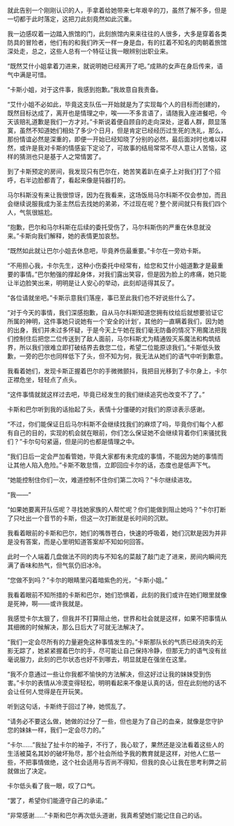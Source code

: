 就此告别一个刚刚认识的人，手拿着给她带来七年艰辛的刀，虽然了解不多，但是一切都于此时落定，这把刀此刻竟然如此沉重。

我一边感叹着一边踏入旅馆的门，此刻旅馆内来来往往的人很多，大多是穿着各类防具的冒险者，他们有的和我们昨天一样一身是血，有的扛着不知名的肉朝着旅馆深处走，总之，这些人总有一个特征让我一眼辨别出职业来。

“既然艾什小姐拿着刀进来，就说明她已经离开了吧。”成熟的女声在身后传来，语气中满是可惜。

“卡斯小姐，对于这件事，我感到抱歉。”我故意自我责备。

“艾什小姐不必如此，毕竟这支队伍一开始就是为了实现每个人的目标而创建的，既然目标达成了，离开也是情理之中，唉——不多言语了，请随我入座进餐吧，今天该赔礼道歉是我们一方才对。”卡斯说着便自顾自的走向深处，逆着人群，颇显落寞，虽然不知道她们相处了多少个日月，但是肯定已经经历过生死的洗礼，那么，那份情谊必然是深重的，即便一开始已经知晓了分别的必然，最后面对时也难以释然，或许是我对卡斯的情感妄下定论了，可故事的结局常常不尽人意让人苦恼，这样的猜测也只是基于人之常情罢了。

到了卡斯预定的房间，我发现只有巴尔在，她苦笑着趴在桌子上对我们打了个招呼，右半边脸都青了，看起来像是钝器打的。

马尔科斯没有来让我很惊讶，因为在我看来，这场饭局马尔科斯不仅会参加，而且会继续说服我成为圣主然后去找她的弟弟，不过现在呢？整个房间就只有我们四个人，气氛很尴尬。

“抱歉，巴尔和马尔科斯在后续的委托受伤了，马尔科斯伤的严重在休息就没来。”卡斯向我们解释，她的表情更加哀愁。

“既然如此就让巴尔小姐去休息吧，毕竟养伤最重要。”卡尔在一旁劝卡斯。

“不用担心我，卡尔先生，这种小伤委托中经常有，给您和艾什小姐道歉才是最重要的事情。”巴尔勉强的撑起身体，对我们露出笑容，但是因为脸上的疼痛，她只能让半边脸笑出来，明明是让人安心的举动，此刻却适得其反了。

“各位请就坐吧。”卡斯示意我们落座，事已至此我们也不好说些什么了。

“对于今天的事情，我们深感抱歉，自从马尔科斯知道您拥有纹绘后就想要验证它所属的神明，这件事她只说她有一个‘安全的计划’，其他的一直瞒着我们，因为她的出身，我们并未过多怀疑，于是今天上午她在我们毫无防备的情况下用魔法把我们控制住后把您二位传送到了敌人面前，马尔科斯尤为精通毁灭系魔法和构筑结界，所以我们很难立即打破结界去救您二位，希望二位能原谅我们。”卡斯低头致歉，一旁的巴尔也同样低下了头，但不知为何，我无法从她们的语气中听到歉意。

我看着她们，发现卡斯正握着巴尔的手微微颤抖，我把目光移到了卡尔身上，卡尔正襟危坐，轻轻点了点头。

“这件事情就就这样过去吧，毕竟已经发生的我们继续追究也改变不了了。”

卡斯和巴尔听到我的话抬起了头，表情十分僵硬的对我们的原谅表示感谢。

“不过，你们能保证日后马尔科斯不会继续找我们的麻烦了吗，毕竟你们每个人都有自己的目的，实现的机会就在眼前，你们怎么保证她不会继续背着你们来骚扰我们？”卡尔句句紧逼，但是问的也都是情理之中。

“我们日后一定会严加看管她，毕竟大家都有未完成的事情，不能因为她的事情而让其他人陷入危险。”卡斯不敢怠惰，立即回应卡尔的话，态度也是低声下气。

“她能控制住你们一次，难道控制不住你们第二次吗？”卡尔继续进攻。

“我——”

“如果她要离开队伍呢？寻找她家族的人帮忙呢？你们能做到阻止她吗？”卡尔打断了只吐出一个音节的卡斯，但这一次打断就是长时间的沉默。

我看着眼前的卡斯和巴尔，她们的嘴唇苍白，快速的呼吸着，她们沉默是因为并非是没有答案，而是心里明知道答案却不知如何回答。

此时一个人端着几盘做法不同的肉与不知名的菜敲了敲门走了进来，房间内瞬间充满了香味和热气，但气氛仍旧冰冷。

“您做不到吗？”卡尔的眼睛里闪着暗紫色的光，“卡斯小姐。”

我看着眼前不知所措的卡斯和巴尔，她们恐惧着，此刻的我们或许在她们眼里就像是死神，啊——或许我就是。

我感觉卡尔太狠了，但我并不打算阻止他，世界和社会就是这样，如果不把事情从其细微的时候解决，那么日后大了可就无法解决了。

“我们一定会尽所有的力量避免这种事情发生的。”卡斯那队长的气质已经消失的无影无踪了，她紧紧握着巴尔的手，尽可能让自己保持冷静，但那无力的语气没有丝毫说服力，此刻的巴尔状态也好不到哪去，明显就是在强坐在这里。

“我不介意通过一些让你我都不愉快的方法解决，但这好过让我的妹妹受到伤害。”卡尔的表情从冷漠变得轻松，明明看起来不像是认真的话，但在此刻他的话不会让任何人觉得是在开玩笑。

听到这句话，卡斯终于回过了神，她慌乱了。

“请务必不要这么做，她做的过分了一些，但也是为了自己的血亲，就像是您守护您的妹妹一样，我们一定会尽力的。”

“卡尔……”我扯了扯卡尔的袖子，不行了，我心软了，果然还是没法看着这些人的生活被莫名其妙的破坏殆尽，那个社会所给予我的教育就是这样，对他人仁慈一些，不把事情做绝，这个社会适用与否尚不得知，但我的良心让我在思考利弊之前就做出了决定。

卡尔低头看了我一眼，叹了口气。

“罢了，希望你们能遵守自己的承诺。”

“非常感谢……”卡斯和巴尔再次低头道谢，我真希望她们能记住自己的话。


